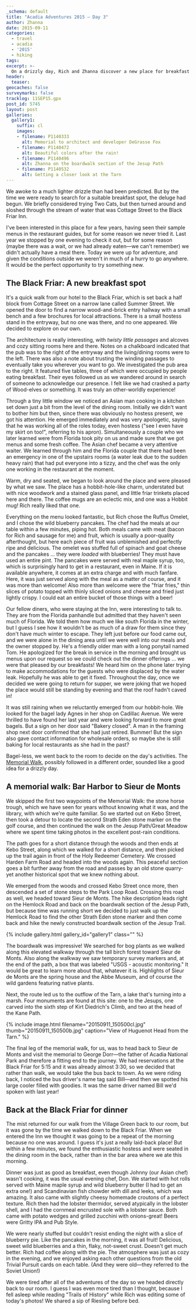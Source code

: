 ```yaml
---
_schema: default
title: "Acadia Adventures 2015 – Day 3"
author: Zhanna
date: 2015-09-11
categories:
  - travel
  - acadia
  - '2015'
  - hiking
tags:
excerpt: >-
  On a drizzly day, Rich and Zhanna discover a new place for breakfast (and dinner!) and enjoy a walk through Acadia's memorials.
header:
  teaser:
geocaches: false
surveymarks: false
tracklog: 11SEP15.gpx
post_id: 5745
layout: post 
galleries:
  gallery1:
    suffix: cl
    images:
    - filename: P1140333
      alt: Memorial to architect and developer DeGrasse Fox
    - filename: P1140472
      alt: Beautiful colors after the rain!  
    - filename: P1140496
      alt: Zhanna on the boardwalk section of the Jesup Path
    - filename: P1140532
      alt: Getting a closer look at the Tarn                    
---
```


We awoke to a much lighter drizzle than had been predicted. But by the time we were ready to search for a suitable breakfast spot, the deluge had begun. We briefly considered trying Two Cats, but then turned around and sloshed through the stream of water that was Cottage Street to the Black Friar Inn. 

I've been interested in this place for a few years, having seen their sample menus in the restaurant guides, but for some reason we never tried it. Last year we stopped by one evening to check it out, but for some reason (maybe there was a wait, or we had already eaten—we can't remember) we didn't actually have a meal there. Today we were up for adventure, and given the conditions outside we weren't in much of a hurry to go anywhere. It would be the perfect opportunity to try something new.

## The Black Friar: A new breakfast spot

It's a quick walk from our hotel to the Black Friar, which is set back a half block from Cottage Street on a narrow lane called Summer Street. We opened the door to find a narrow wood-and-brick entry hallway with a small bench and a few brochures for local attractions. There is a small hostess stand in the entryway, but no one was there, and no one appeared. We decided to explore on our own. 

The architecture is really interesting, with _twisty little passages_ and alcoves and cozy sitting rooms here and there. Notes on a chalkboard indicated that the pub was to the right of the entryway and the living/dining rooms were to the left. There was also a note about trusting the winding passages to eventually take you wherever you want to go.  We investigated the pub area to the right. It featured five tables, three of which were occupied by people eating breakfast. Their eyes followed us as we wandered around in search of someone to acknowledge our presence. I felt like we had crashed a party of Wood-elves or something. It was truly an other-worldly experience! 

Through a tiny little window we noticed an Asian man cooking in a kitchen set down just a bit from the level of the dining room. Initially we didn't want to bother him but then, since there was obviously no hostess present, we got his attention. He emerged immediately and was very apologetic, saying that he was working all of the roles today, even hostess ("see I even have my skirt on too!", referring to his apron).  Simultaneously a couple who we later learned were from Florida took pity on us and made sure that we got menus and some fresh coffee. The Asian chef became a very attentive waiter. We learned through him and the Florida couple that there had been an emergency in one of the upstairs rooms (a water leak due to the sudden heavy rain) that had put everyone into a tizzy, and the chef was the only one working in the restaurant at the moment. 

Warm, dry and seated, we began to look around the place and were pleased by what we saw. The place has a hobbit-hole-like charm, understated but with nice woodwork and a stained glass panel, and little friar trinkets placed here and there. The coffee mugs are an eclectic mix, and one was a Hobbit mug! Rich really liked that one. 

Everything on the menu looked fantastic, but Rich chose the Ruffus Omelet, and I chose the wild blueberry pancakes. The chef had the meals at our table within a few minutes, piping hot. Both meals came with meat (bacon for Rich and sausage for me) and fruit, which is usually a poor-quality afterthought, but here each piece of fruit was unblemished and perfectly ripe and delicious. The omelet was stuffed full of spinach and goat cheese and the pancakes ... they were _loaded_ with blueberries! They must have used an entire pint. The pancakes were served with real maple syrup, too, which is surprisingly hard to get in a restaurant, even in Maine. If it is available anywhere, it comes at an extra charge and with much fanfare. Here, it was just served along with the meal as a matter of course, and it was more than welcome! Also more than welcome were the "friar fries," thin slices of potato topped with thinly sliced onions and cheese and fried just lightly crispy. I could eat an entire bucket of those things with a beer!

Our fellow diners, who were staying at the Inn, were interesting to talk to. They are from the Florida panhandle but admitted that they haven't seen much of Florida. We told them how much we like south Florida in the winter, but I guess I see how it wouldn't be as much of a draw for them since they don't have much winter to escape. They left just before our food came out, and we were alone in the dining area until we were well into our meals and the owner stopped by. He's a friendly older man with a long ponytail named Tom. He apologized for the break in service in the morning and brought us menus upon our request so we could check out the dinner offerings ... we were that pleased by our breakfasts! We heard him on the phone later trying to make accommodations for the guests who were displaced by the water leak. Hopefully he was able to get it fixed. Throughout the day, once we decided we were going to return for supper, we were joking that we hoped the place would still be standing by evening and that the roof hadn't caved in!

It was still raining when we reluctantly emerged from our hobbit-hole. We looked for the bagel lady Agnes in her shop on Cadillac Avenue.  We were thrilled to have found her last year and were looking forward to more great bagels. But a sign on her door said "Bakery closed". A man in the framing shop next door confirmed that she had just retired. Bummer! But the sign also gave contact information for wholesale orders, so maybe she is still baking for local restaurants as she had in the past?

Bagel-less, we went back to the room to decide on the day's activities. The [Memorial Walk](http://acadiamemorials.blogspot.com/2012/06/memorial-walk-bar-harbor-to-sieur-de.html), possibly followed in a different order, sounded like a good idea for a drizzly day. 
<!--
First, we went back to the Black Friar to try to make reservations for the evening because we couldn't reach them by phone; then we stopped by Cadillac Mtn Sports where we bought a jacket and gloves and socks. Then back to the room to drop the stuff off before heading out on the memorial tour. -->

## A memorial walk: Bar Harbor to Sieur de Monts

We skipped the first two waypoints of the Memorial Walk: the stone horse trough, which we have seen for years without knowing what it was, and the library, with which we're quite familiar. So we started out on Kebo Street, then took a detour to locate the second Strath Eden stone marker on the golf course, and then continued the walk on the Jesup Path/Great Meadow where we spent time taking photos in the excellent post-rain conditions. 

The path goes for a short distance through the woods and then ends at Kebo Street, along which we walked for a short distance, and then picked up the trail again in front of the Holy Redeemer Cemetery. We crossed Harden Farm Road and headed into the woods again. This peaceful section goes a bit further away from the road and passes by an old stone quarry-yet another historical spot that we knew nothing about. 

We emerged from the woods and crossed Kebo Street once more, then descended a set of stone steps to the Park Loop Road. Crossing this road as well, we headed toward Sieur de Monts. The hike description leads right on the Hemlock Road and back on the boardwalk section of the Jesup Path, but because time was running short we decided to just walk up the Hemlock Road to find the other Strath Eden stone marker and then come back and hike the newly constructed boardwalk section of the Jesup Trail. 

{% include gallery.html gallery_id="gallery1" class="" %}

The boardwalk was impressive! We searched for bog plants as we walked along this elevated walkway through the tall birch forest toward Sieur de Monts. Also along the walkway we saw temporary survey markers and, at the end of the path, a box that was labeled "USGS - acoustic monitoring." It would be great to learn more about that, whatever it is. Highlights of Sieur de Monts are the spring house and the Abbe Museum, and of course the wild gardens featuring native plants. 

Next, the route led us to the outflow of the Tarn, a lake that's turning into a marsh. Four monuments are found at this site: one to the Jesups, one carved into the sixth step of Kirt Diedrich's Climb, and two at the head of the Kane Path. 

{% include image.html filename="20150911_150500cl.jpg" thumb="20150911_150500b.jpg" caption="View of Huguenot Head from the Tarn." %}

The final leg of the memorial walk, for us, was to head back to Sieur de Monts and visit the memorial to George Dorr—the father of Acadia National Park and therefore a fitting end to the journey. We had reservations at the Black Friar for 5:15 and it was already almost 3:30, so we decided that rather than walk, we would take the bus back to town. As we were riding back, I noticed the bus driver's name tag said Bill—and then we spotted his large cooler filled with goodies. It was the same driver named Bill we'd spoken with last year!

## Back at the Black Friar for dinner

The mist returned for our walk from the Village Green back to our room, but it was gone by the time we walked down to the Black Friar. When we entered the Inn we thought it was going to be a repeat of the morning because no one was around. I guess it's just a really laid-back place! But within a few minutes, we found the enthusiastic hostess and were seated in the dining room in the back, rather than in the bar area where we ate this morning. 

Dinner was just as good as breakfast, even though Johnny (our Asian chef) wasn't cooking, it was the usual evening chef, Don. We started with hot rolls served with Maine maple syrup and wild blueberry butter (I had to get an extra one!) and Scandinavian fish chowder with dill and leeks, which was amazing. It also came with slightly cheesy homemade croutons of a perfect texture. Rich then had the lobster thermidor, served atypically in the lobster shell, and I had the cornmeal encrusted sole with a lobster sauce. Both came with potato wedges and grilled zucchini with onions-great! Beers were Gritty IPA and Pub Style. 

We were nearly stuffed but couldn't resist ending the night with a slice of blueberry pie. Like the pancakes in the morning, it was all fruit! Delicious, sweet wild blueberries and a thin, flaky, not-sweet crust. Doesn't get much better. Rich had coffee along with the pie. The atmosphere was just as cozy in the evening, and we enjoyed asking each other questions from the old Trivial Pursuit cards on each table. (And they were old—they referred to the Soviet Union!)

We were tired after all of the adventures of the day so we headed directly back to our room. I guess I was even more tired than I thought, because I fell asleep while reading "Trails of History" while Rich was editing some of today's photos! We shared a sip of Riesling before bed.

